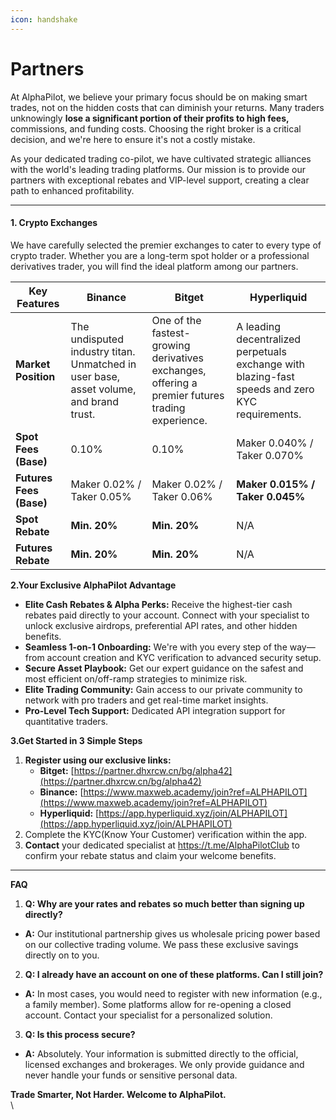 ```yaml
---
icon: handshake
---
```


# Partners

At AlphaPilot, we believe your primary focus should be on making smart trades, not on the hidden costs that can diminish your returns. Many traders unknowingly **lose a significant portion of their profits to high fees,** commissions, and funding costs. Choosing the right broker is a critical decision, and we're here to ensure it's not a costly mistake.

As your dedicated trading co-pilot, we have cultivated strategic alliances with the world's leading trading platforms. Our mission is to provide our partners with exceptional rebates and VIP-level support, creating a clear path to enhanced profitability.

***

#### **1. Crypto Exchanges**

We have carefully selected the premier exchanges to cater to every type of crypto trader. Whether you are a long-term spot holder or a professional derivatives trader, you will find the ideal platform among our partners.

| Key Features            | Binance                                                                               | Bitget	                                                                                          | Hyperliquid                                                                                     |
| ----------------------- | ------------------------------------------------------------------------------------- | ------------------------------------------------------------------------------------------------ | ----------------------------------------------------------------------------------------------- |
| **Market Position**     | The undisputed industry titan. Unmatched in user base, asset volume, and brand trust. | One of the fastest-growing derivatives exchanges, offering a premier futures trading experience. | A leading decentralized perpetuals exchange with blazing-fast speeds and zero KYC requirements. |
| **Spot Fees (Base)**    | 0.10%                                                                                 | 0.10%                                                                                            | Maker 0.040% / Taker 0.070%                                                                     |
| **Futures Fees (Base)** | Maker 0.02% / Taker 0.05%                                                             | Maker 0.02% / Taker 0.06%                                                                        | **Maker 0.015% / Taker 0.045%**                                                                 |
| **Spot Rebate**         | **Min. 20%**                                                                          | **Min. 20%**                                                                                     | N/A                                                                                             |
| **Futures Rebate**      | **Min. 20%**                                                                          | **Min. 20%**                                                                                     | N/A                                                                                             |



**2.Your Exclusive AlphaPilot Advantage**

* **Elite Cash Rebates & Alpha Perks:** Receive the highest-tier cash rebates paid directly to your account. Connect with your specialist to unlock exclusive airdrops, preferential API rates, and other hidden benefits.
* **Seamless 1-on-1 Onboarding:** We're with you every step of the way—from account creation and KYC verification to advanced security setup.
* **Secure Asset Playbook:** Get our expert guidance on the safest and most efficient on/off-ramp strategies to minimize risk.
* **Elite Trading Community:** Gain access to our private community to network with pro traders and get real-time market insights.
* **Pro-Level Tech Support:** Dedicated API integration support for quantitative traders.



**3.Get Started in 3 Simple Steps**&#x20;

1. **Register using our exclusive links:**
   * **Bitget:** [https://partner.dhxrcw.cn/bg/alpha42](https://partner.dhxrcw.cn/bg/alpha42)
   * **Binance:** [https://www.maxweb.academy/join?ref=ALPHAPILOT](https://www.maxweb.academy/join?ref=ALPHAPILOT)
   * **Hyperliquid:** [https://app.hyperliquid.xyz/join/ALPHAPILOT](https://app.hyperliquid.xyz/join/ALPHAPILOT)
2. Complete the KYC(Know Your Customer) verification within the app.
3. **Contact** your dedicated specialist at https://t.me/AlphaPilotClub to confirm your rebate status and claim your welcome benefits.

***

**FAQ**

1. **Q: Why are your rates and rebates so much better than signing up directly?**

* **A:** Our institutional partnership gives us wholesale pricing power based on our collective trading volume. We pass these exclusive savings directly on to you.

2. **Q: I already have an account on one of these platforms. Can I still join?**

* **A:** In most cases, you would need to register with new information (e.g., a family member). Some platforms allow for re-opening a closed account. Contact your specialist for a personalized solution.

3. **Q: Is this process secure?**

* **A:** Absolutely. Your information is submitted directly to the official, licensed exchanges and brokerages. We only provide guidance and never handle your funds or sensitive personal data.



**Trade Smarter, Not Harder. Welcome to AlphaPilot.**\
\
